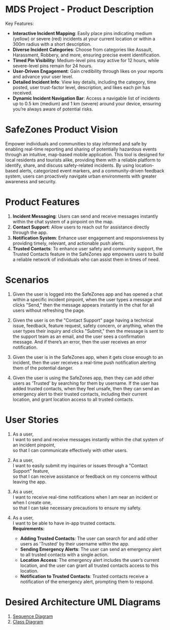 # MDS Project - Product Description
Key Features:

- **Interactive Incident Mapping**: Easily place pins indicating medium (yellow) or severe (red) incidents at your current location or within a 300m radius with a short description.
- **Diverse Incident Categories**: Choose from categories like Assault, Harassment, Robbery, and more, ensuring precise event identification.
- **Timed Pin Visibility**: Medium-level pins stay active for 12 hours, while severe-level pins remain for 24 hours.
- **User-Driven Engagement**: Gain credibility through likes on your reports and advance your user level.
- **Detailed Incident Info**: View key details, including the category, time posted, user trust-factor level, description, and likes each pin has received.
- **Dynamic Incident Navigation Bar**: Access a navigable list of incidents up to 0.5 km (medium) and 1 km (severe) around your device, ensuring you’re always aware of potential risks.

# SafeZones Product Vision
Empower individuals and communities to stay informed and safe by enabling real-time reporting and sharing of potentially hazardous events through an intuitive, map-based mobile application. This tool is designed for local residents and tourists alike, providing them with a reliable platform to identify, share, and discuss safety-related incidents. By using location-based alerts, categorized event markers, and a community-driven feedback system, users can proactively navigate urban environments with greater awareness and security.

# Product Features
1. **Incident Messaging**: Users can send and receive messages instantly within the chat system of a pinpoint on the map.
2. **Contact Support**: Allow users to reach out for assistance directly through the app.
3. **Notification System**: Enhance user engagement and responsiveness by providing timely, relevant, and actionable push alerts.
4. **Trusted Contacts**: To enhance user safety and community support, the Trusted Contacts feature in the SafeZones app empowers users to build a reliable network of individuals who can assist them in times of need.

# Scenarios
1. Given the user is logged into the SafeZones app and has opened a chat within a specific incident pinpoint, when the user types a message and clicks "Send," then the message appears instantly in the chat for all users without refreshing the page.

2. Given the user is on the "Contact Support" page having a technical issue, feedback, feature request, safety concern, or anything, when the user types their inquiry and clicks "Submit," then the message is sent to the support team as an email, and the user sees a confirmation message. And if there’s an error, then the user receives an error notification.

3. Given the user is in the SafeZones app, when it gets close enough to an incident, then the user receives a real-time push notification alerting them of the potential danger.

4. Given the user is using the SafeZones app, then they can add other users as 'Trusted' by searching for them by username. If the user has added trusted contacts, when they feel unsafe, then they can send an emergency alert to their trusted contacts, including their current location, and grant location access to all trusted contacts.

# User Stories
1. As a user,  
   I want to send and receive messages instantly within the chat system of an incident pinpoint,  
   so that I can communicate effectively with other users.

2. As a user,  
   I want to easily submit my inquiries or issues through a "Contact Support" feature,  
   so that I can receive assistance or feedback on my concerns without leaving the app.

3. As a user,  
   I want to receive real-time notifications when I am near an incident or when I create one,  
   so that I can take necessary precautions to ensure my safety.

4. As a user,  
   I want to be able to have in-app trusted contacts.  
   **Requirements:**
   - **Adding Trusted Contacts**: The user can search for and add other users as 'Trusted' by their username within the app.
   - **Sending Emergency Alerts**: The user can send an emergency alert to all trusted contacts with a single action.
   - **Location Access**: The emergency alert includes the user’s current location, and the user can grant all trusted contacts access to this location.
   - **Notification to Trusted Contacts**: Trusted contacts receive a notification of the emergency alert, prompting them to respond.
# Desired Architecture UML Diagrams
1. [Sequence Diagram](https://discord.com/channels/@me/1208430363324579890/1302309860007874694)
2. [Class Diagram](https://github.com/user-attachments/files/15827085/SafeZones.App-1.pdf)
